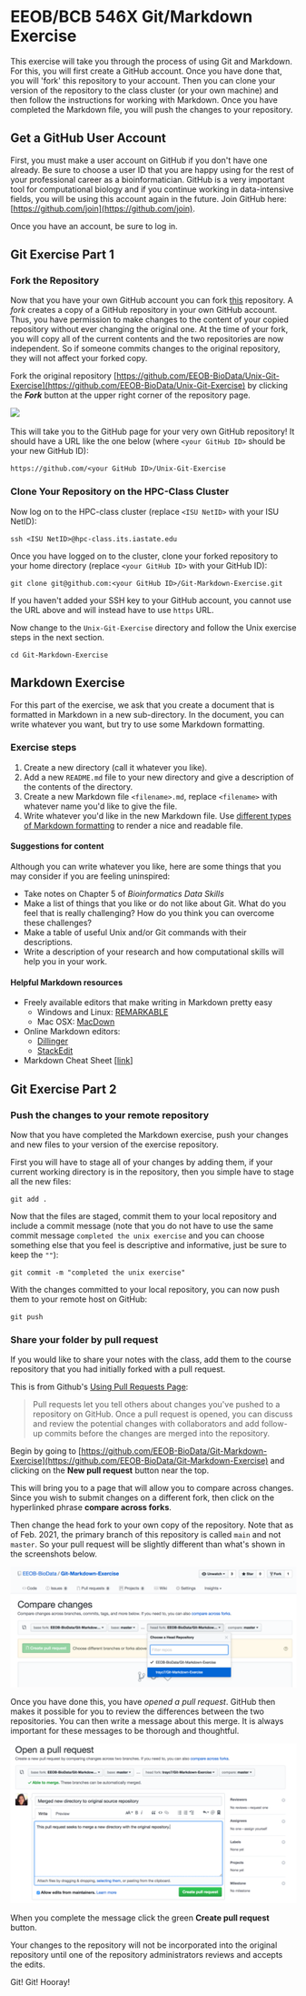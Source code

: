 # EEOB/BCB 546X Git/Markdown Exercise

This exercise will take you through the process of using Git and Markdown. For this, you will first create a GitHub account. Once you have done that, you will 'fork' this repository to your account. Then you can clone your version of the repository to the class cluster (or your own machine) and then follow the instructions for working with Markdown. Once you have completed the Markdown file, you will push the changes to your repository.

## Get a GitHub User Account

First, you must make a user account on GitHub if you don't have one already. Be sure to choose a user ID that you are happy using for the rest of your professional career as a bioinformatician. GitHub is a very important tool for computational biology and if you continue working in data-intensive fields, you will be using this account again in the future. Join GitHub here:
[https://github.com/join](https://github.com/join).

Once you have an account, be sure to log in.

## Git Exercise Part 1

### Fork the Repository

Now that you have your own GitHub account you can fork [this](https://github.com/EEOB-BioData/Unix-Git-Exercise) repository.
A _fork_ creates a copy of a GitHub repository in your own GitHub account. Thus, you have permission to make changes to the content of your copied repository without ever changing the original one. At the time of your fork, you will copy all of the current contents and the two repositories are now independent. So if someone commits changes to the original repository, they will not affect your forked copy.

Fork the original repository [https://github.com/EEOB-BioData/Unix-Git-Exercise](https://github.com/EEOB-BioData/Unix-Git-Exercise) by clicking the **_Fork_** button at the upper right corner of the repository page.

<img src="https://help.github.com/assets/images/help/repository/fork_button.jpg">

This will take you to the GitHub page for your very own GitHub repository! It should have a URL like the one below (where `<your GitHub ID>` should be your new GitHub ID):

```
https://github.com/<your GitHub ID>/Unix-Git-Exercise
```

### Clone Your Repository on the HPC-Class Cluster

Now log on to the HPC-class cluster (replace `<ISU NetID>` with your ISU NetID):

```
ssh <ISU NetID>@hpc-class.its.iastate.edu
```

Once you have logged on to the cluster, clone your forked repository to your home directory (replace `<your GitHub ID>` with your GitHub ID):

```
git clone git@github.com:<your GitHub ID>/Git-Markdown-Exercise.git
```

If you haven't added your SSH key to your GitHub account, you cannot use the URL above and will instead have to use `https` URL.

Now change to the `Unix-Git-Exercise` directory and follow the Unix exercise steps in the next section.

```
cd Git-Markdown-Exercise
```

## Markdown Exercise

For this part of the exercise, we ask that you create a document that is formatted in Markdown in a new sub-directory. In the document, you can write whatever you want, but try to use some Markdown formatting. 

### Exercise steps

1. Create a new directory (call it whatever you like).
2. Add a new `README.md` file to your new directory and give a description of the contents of the directory.
3. Create a new Markdown file `<filename>.md`, replace `<filename>` with whatever name you'd like to give the file.
4. Write whatever you'd like in the new Markdown file. Use [different types of Markdown formatting](https://github.com/adam-p/markdown-here/wiki/Markdown-Cheatsheet) to render a nice and readable file. 

#### Suggestions for content

Although you can write whatever you like, here are some things that you may consider if you are feeling uninspired:

* Take notes on Chapter 5 of *Bioinformatics Data Skills*
* Make a list of things that you like or do not like about Git. What do you feel that is really challenging? How do you think you can overcome these challenges?
* Make a table of useful Unix and/or Git commands with their descriptions.
* Write a description of your research and how computational skills will help you in your work.

#### Helpful Markdown resources

* Freely available editors that make writing in Markdown pretty easy
    * Windows and Linux: [REMARKABLE](https://remarkableapp.github.io/)
    * Mac OSX: [MacDown](http://macdown.uranusjr.com/)
* Online Markdown editors:
    * [Dillinger](http://dillinger.io/)
    * [StackEdit](https://stackedit.io/)
* Markdown Cheat Sheet [[link](https://github.com/adam-p/markdown-here/wiki/Markdown-Cheatsheet)]

## Git Exercise Part 2

### Push the changes to your remote repository

Now that you have completed the Markdown exercise, push your changes and new files to your version of the exercise repository.

First you will have to stage all of your changes by adding them, if your current working directory is in the repository, then you simple have to stage all the new files:

```
git add .
```

Now that the files are staged, commit them to your local repository and include a commit message (note that you do not have to use the same commit message `completed the unix exercise` and you can choose something else that you feel is descriptive and informative, just be sure to keep the `""`):

```
git commit -m "completed the unix exercise"
```

With the changes committed to your local repository, you can now push them to your remote host on GitHub:

```
git push
```

### Share your folder by pull request

If you would like to share your notes with the class, add them to the course repository that you had initially forked with a pull request. 

This is from Github's [Using Pull Requests Page](https://help.github.com/articles/about-pull-requests/):

>Pull requests let you tell others about changes you've pushed to a repository on GitHub. Once a pull request is opened, you can discuss and review the potential changes with collaborators and add follow-up commits before the changes are merged into the repository.

Begin by going to [https://github.com/EEOB-BioData/Git-Markdown-Exercise](https://github.com/EEOB-BioData/Git-Markdown-Exercise) and clicking on the **New pull request** button near the top.

This will bring you to a page that will allow you to compare across changes. Since you wish to submit changes on a different fork, then click on the hyperlinked phrase **compare across forks**.

Then change the head fork to your own copy of the repository. Note that as of Feb. 2021, the primary branch of this repository is called `main` and not `master`. So your pull request will be slightly different than what's shown in the screenshots below.

![](images/screen-shot-pull-req.png)

Once you have done this, you have *opened a pull request*. GitHub then makes it possible for you to review the differences between the two repositories. You can then write a message about this merge. It is always important for these messages to be thorough and thoughtful.

![](images/screen-shot-pull-req2.png)

When you complete the message click the green **Create pull request** button.

Your changes to the repository will not be incorporated into the original repository until one of the repository administrators reviews and accepts the edits.




Git! Git! Hooray!